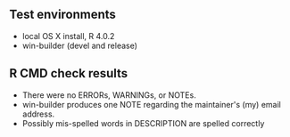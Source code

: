 ## Test environments
* local OS X install, R 4.0.2
* win-builder (devel and release)

## R CMD check results
* There were no ERRORs, WARNINGs, or NOTEs.
* win-builder produces one NOTE regarding the maintainer's (my) email address. 
* Possibly mis-spelled words in DESCRIPTION are spelled correctly

